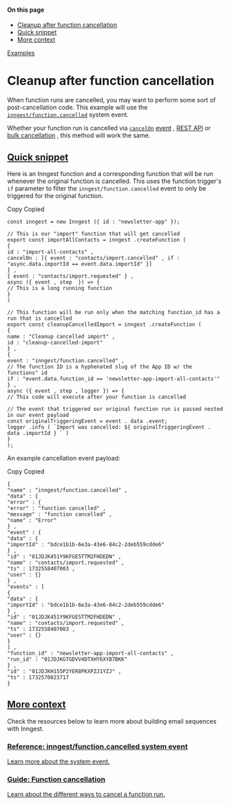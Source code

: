 #### On this page

- [Cleanup after function cancellation](\docs\examples\cleanup-after-function-cancellation#cleanup-after-function-cancellation)
- [Quick snippet](\docs\examples\cleanup-after-function-cancellation#quick-snippet)
- [More context](\docs\examples\cleanup-after-function-cancellation#more-context)

[Examples](\docs\examples)

# Cleanup after function cancellation

When function runs are cancelled, you may want to perform some sort of post-cancellation code. This example will use the [`inngest/function.cancelled`](\docs\reference\system-events\inngest-function-cancelled) system event.

Whether your function run is cancelled via [`cancelOn`](\docs\features\inngest-functions\cancellation\cancel-on-events) [event](\docs\features\inngest-functions\cancellation\cancel-on-events) , [REST API](\docs\guides\cancel-running-functions) or [bulk cancellation](\docs\platform\manage\bulk-cancellation) , this method will work the same.

## [Quick snippet](\docs\examples\cleanup-after-function-cancellation#quick-snippet)

Here is an Inngest function and a corresponding function that will be run whenever the original function is cancelled. This uses the function trigger's `if` parameter to filter the `inngest/function.cancelled` event to only be triggered for the original function.

Copy Copied

```
const inngest = new Inngest ({ id : "newsletter-app" });

// This is our "import" function that will get cancelled
export const importAllContacts = inngest .createFunction (
{
id : "import-all-contacts" ,
cancelOn : [{ event : "contacts/import.cancelled" , if : "async.data.importId == event.data.importId" }]
} ,
{ event : "contacts/import.requested" } ,
async ({ event , step  }) => {
// This is a long running function
}
)

// This function will be run only when the matching function_id has a run that is cancelled
export const cleanupCancelledImport = inngest .createFunction (
{
name : "Cleanup cancelled import" ,
id : "cleanup-cancelled-import"
} ,
{
event : "inngest/function.cancelled" ,
// The function ID is a hyphenated slug of the App ID w/ the functions" id
if : "event.data.function_id == 'newsletter-app-import-all-contacts'"
} ,
async ({ event , step , logger }) => {
// This code will execute after your function is cancelled

// The event that triggered our original function run is passed nested in our event payload
const originalTriggeringEvent = event . data .event;
logger .info ( `Import was cancelled: ${ originalTriggeringEvent . data .importId } ` )
}
);
```

An example cancellation event payload:

Copy Copied

```
{
"name" : "inngest/function.cancelled" ,
"data" : {
"error" : {
"error" : "function cancelled" ,
"message" : "function cancelled" ,
"name" : "Error"
} ,
"event" : {
"data" : {
"importId" : "bdce1b1b-6e3a-43e6-84c2-2deb559cdde6"
} ,
"id" : "01JDJK451Y9KFGE5TTM2FHDEDN" ,
"name" : "contacts/import.requested" ,
"ts" : 1732558407003 ,
"user" : {}
} ,
"events" : [
{
"data" : {
"importId" : "bdce1b1b-6e3a-43e6-84c2-2deb559cdde6"
} ,
"id" : "01JDJK451Y9KFGE5TTM2FHDEDN" ,
"name" : "contacts/import.requested" ,
"ts" : 1732558407003 ,
"user" : {}
}
] ,
"function_id" : "newsletter-app-import-all-contacts" ,
"run_id" : "01JDJKGTGDVV4DTXHY6XYB7BKK"
} ,
"id" : "01JDJKH1S5P2YER8PKXPZJ1YZJ" ,
"ts" : 1732570023717
}
```

## [More context](\docs\examples\cleanup-after-function-cancellation#more-context)

Check the resources below to learn more about building email sequences with Inngest.

### [Reference: inngest/function.cancelled system event](\docs\reference\system-events\inngest-function-cancelled)

[Learn more about the system event.](\docs\reference\system-events\inngest-function-cancelled)

### [Guide: Function cancellation](\docs\features\inngest-functions\cancellation)

[Learn about the different ways to cancel a function run.](\docs\features\inngest-functions\cancellation)